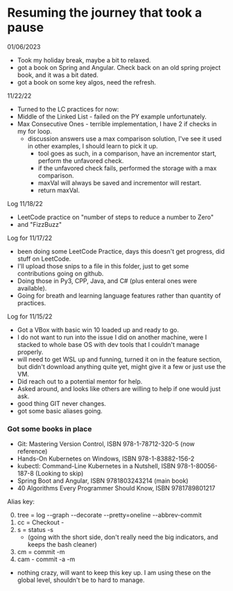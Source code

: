 # Resuming the journey that took a pause
01/06/2023
* Took my holiday break, maybe a bit to relaxed.
* got a book on Spring and Angular. Check back on an old spring project book, and it was a bit dated.
* got a book on some key algos, need the refresh.

11/22/22
* Turned to the LC practices for now:
* Middle of the Linked List - failed on the PY example unfortunately.
* Max Consecutive Ones - terrible implementation, I have 2 if checks in my for loop. 
    * discussion answers use a max comparison solution, I've see it used in other examples, I should learn to pick it up.
        * tool goes as such, in a comparison, have an incrementor start, perform the unfavored check.
        * if the unfavored check fails, performed the storage with a max comparison.
        * maxVal will always be saved and incrementor will restart.
        * return maxVal.

Log 11/18/22
* LeetCode practice on "number of steps to reduce a number to Zero"
* and "FizzBuzz"

Log for 11/17/22
* been doing some LeetCode Practice, days this doesn't get progress, did stuff on LeetCode.
* I'll upload those snips to a file in this folder, just to get some contributions going on github.
* Doing those in Py3, CPP, Java, and C# (plus enteral ones were available).
* Going for breath and learning language features rather than quantity of practices.

Log for 11/15/22
* Got a VBox with basic win 10 loaded up and ready to go. 
* I do not want to run into the issue I did on another machine, were I stacked to whole base OS with dev tools that I couldn't manage properly.
* will need to get WSL up and funning, turned it on in the feature section, but didn't download anything quite yet, might give it a few or just use the VM.
* Did reach out to a potential mentor for help.
* Asked around, and looks like others are willing to help if one would just ask.
* good thing GIT never changes.
* got some basic aliases going.

### Got some books in place
* Git: Mastering Version Control, ISBN 978-1-78712-320-5 (now reference)
* Hands-On Kubernetes on Windows, ISBN 978-1-83882-156-2
* kubectl: Command-Line Kubernetes in a Nutshell, ISBN 978-1-80056-187-8 (Looking to skip)
* Spring Boot and Angular, ISBN 9781803243214 (main book)
* 40 Algorithms Every Programmer Should Know, ISBN 9781789801217


Alias key:

0. tree = log --graph --decorate --pretty=oneline --abbrev-commit
1. cc = Checkout -
2. s = status -s 
    * (going with the short side, don't really need the big indicators, and keeps the bash cleaner)
3. cm = commit -m
4. cam - commit -a -m
* nothing crazy, will want to keep this key up. I am using these on the global level, shouldn't be to hard to manage.